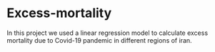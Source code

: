 # Excess-mortality
In this project we used a linear regression model to calculate excess mortality due to Covid-19 pandemic in different regions of iran.
